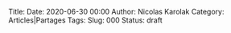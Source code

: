 Title:
Date: 2020-06-30 00:00
Author: Nicolas Karolak
Category: Articles|Partages
Tags:
Slug: 000
Status: draft



<!--
vim: spell spelllang=fr
-->
